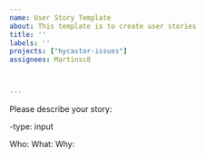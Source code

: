 ```yaml
---
name: User Story Template
about: This template is to create user stories
title: ''
labels: ''
projects: ["hycastor-issues"]
assignees: Martinsc8



---
```

Please describe your story:

-type: input

Who:
What:
Why:
